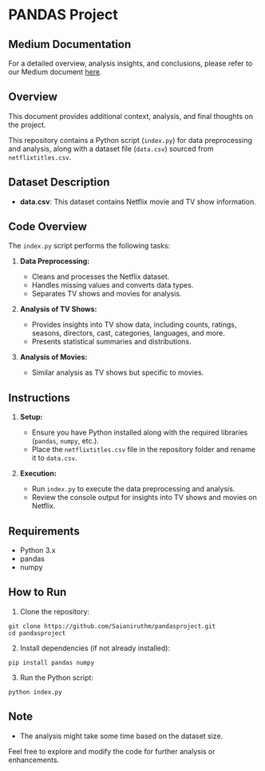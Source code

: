 # PANDAS Project

## Medium Documentation

For a detailed overview, analysis insights, and conclusions, please refer to our Medium document [here](https://medium.com/@sai2804aniruth/pandas-project-analysing-netflix-titles-5c81edc3e1cb).

## Overview

This document provides additional context, analysis, and final thoughts on the project.

This repository contains a Python script (`index.py`) for data preprocessing and analysis, along with a dataset file (`data.csv`) sourced from `netflixtitles.csv`.

## Dataset Description

- **data.csv**: This dataset contains Netflix movie and TV show information.

## Code Overview

The `index.py` script performs the following tasks:

1. **Data Preprocessing:**
   - Cleans and processes the Netflix dataset.
   - Handles missing values and converts data types.
   - Separates TV shows and movies for analysis.

2. **Analysis of TV Shows:**
   - Provides insights into TV show data, including counts, ratings, seasons, directors, cast, categories, languages, and more.
   - Presents statistical summaries and distributions.

3. **Analysis of Movies:**
   - Similar analysis as TV shows but specific to movies.

## Instructions

1. **Setup:**
   - Ensure you have Python installed along with the required libraries (`pandas`, `numpy`, etc.).
   - Place the `netflixtitles.csv` file in the repository folder and rename it to `data.csv`.

2. **Execution:**
   - Run `index.py` to execute the data preprocessing and analysis.
   - Review the console output for insights into TV shows and movies on Netflix.

## Requirements

- Python 3.x
- pandas
- numpy

## How to Run

1. Clone the repository:

```
git clone https://github.com/Saianiruthm/pandasproject.git
cd pandasproject
```

2. Install dependencies (if not already installed):

```
pip install pandas numpy
```


3. Run the Python script:

```
python index.py
```

## Note

- The analysis might take some time based on the dataset size.

Feel free to explore and modify the code for further analysis or enhancements.
